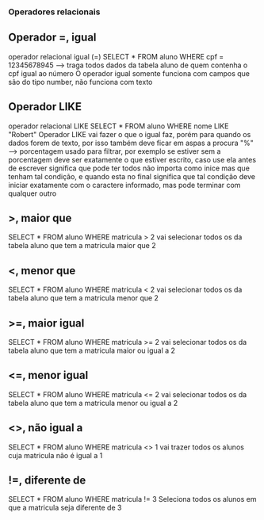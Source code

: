 ### Operadores relacionais

## Operador =, igual
operador relacional igual (=)
SELECT * FROM aluno WHERE cpf = 12345678945 --> traga todos dados da tabela aluno de quem contenha o cpf igual ao número 
O operador igual somente funciona com campos que são do tipo number, não funciona com texto

## Operador LIKE 
operador relacional LIKE
SELECT * FROM aluno WHERE nome LIKE "Robert" 
Operador LIKE vai fazer o que o igual faz, porém para quando os dados forem de texto, por isso também deve ficar em aspas a procura
"%" --> porcentagem usado para filtrar, por exemplo se estiver sem a porcentagem deve ser exatamente o que estiver escrito, caso use ela antes de escrever significa que pode ter todos não importa como inice mas que tenham tal condição, e quando esta no final significa que tal condição deve iniciar exatamente com o caractere informado, mas pode terminar com qualquer outro

## >, maior que
SELECT * FROM aluno WHERE matricula > 2
vai selecionar todos os da tabela aluno que tem a matricula maior que 2

## <, menor que
SELECT * FROM aluno WHERE matricula < 2
vai selecionar todos os da tabela aluno que tem a matricula menor que 2

## >=, maior igual 
SELECT * FROM aluno WHERE matricula >= 2
vai selecionar todos os da tabela aluno que tem a matricula maior ou igual a 2

## <=, menor igual
SELECT * FROM aluno WHERE matricula <= 2
vai selecionar todos os da tabela aluno que tem a matricula menor ou igual a 2

## <>, não igual a
SELECT * FROM aluno WHERE matricula <> 1
vai trazer todos os alunos cuja matricula não é igual a 1

## !=, diferente de
SELECT * FROM aluno WHERE matricula != 3
Seleciona todos os alunos em que a matricula seja diferente de 3 